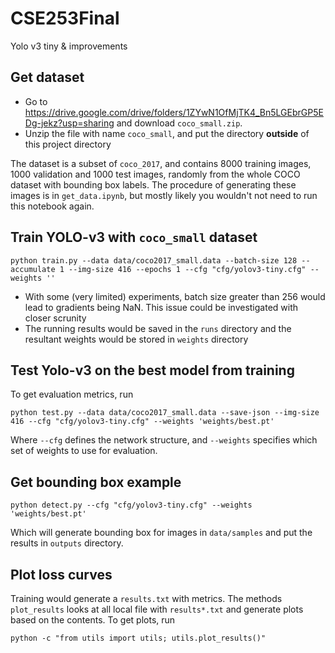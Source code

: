 # CSE253Final
Yolo v3 tiny &amp; improvements

## Get dataset

- Go to https://drive.google.com/drive/folders/1ZYwN1OfMjTK4_Bn5LGEbrGP5EDg-jekz?usp=sharing and download `coco_small.zip`.
- Unzip the file with name `coco_small`, and put the directory **outside** of this project directory

The dataset is a subset of `coco_2017`, and contains 8000 training images, 1000 validation and 1000 test images, randomly from the whole COCO dataset with bounding box labels. The procedure of generating these images is in `get_data.ipynb`, but mostly likely you wouldn't not need to run this notebook again.

## Train YOLO-v3 with `coco_small` dataset

```
python train.py --data data/coco2017_small.data --batch-size 128 --accumulate 1 --img-size 416 --epochs 1 --cfg "cfg/yolov3-tiny.cfg" --weights ''
```

- With some (very limited) experiments, batch size greater than 256 would lead to gradients being NaN. This issue could be investigated with closer scrunity
- The running results would be saved in the `runs` directory and the resultant weights would be stored in `weights` directory

## Test Yolo-v3 on the best model from training

To get evaluation metrics, run

```
python test.py --data data/coco2017_small.data --save-json --img-size 416 --cfg "cfg/yolov3-tiny.cfg" --weights 'weights/best.pt'
```

Where `--cfg` defines the network structure, and `--weights` specifies which set of weights to use for evaluation.

## Get bounding box example

```
python detect.py --cfg "cfg/yolov3-tiny.cfg" --weights 'weights/best.pt'
```

Which will generate bounding box for images in `data/samples` and put the results in `outputs` directory.

## Plot loss curves

Training would generate a `results.txt` with metrics. The methods `plot_results` looks at all local file with `results*.txt` and generate plots based on the contents. To get plots, run

```
python -c "from utils import utils; utils.plot_results()"
```

